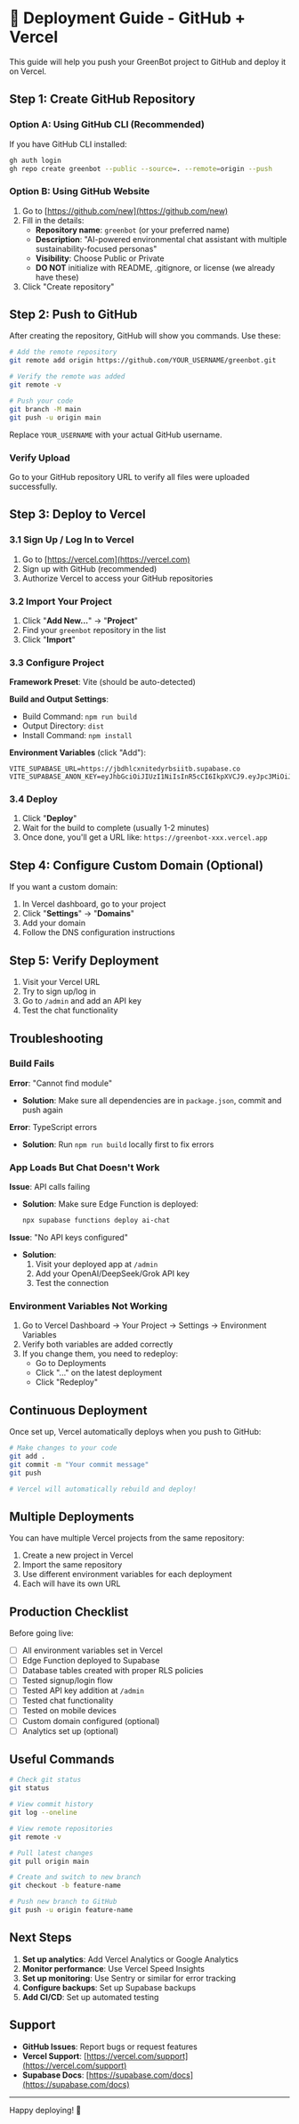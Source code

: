# 🚀 Deployment Guide - GitHub + Vercel

This guide will help you push your GreenBot project to GitHub and deploy it on Vercel.

## Step 1: Create GitHub Repository

### Option A: Using GitHub CLI (Recommended)

If you have GitHub CLI installed:

```bash
gh auth login
gh repo create greenbot --public --source=. --remote=origin --push
```

### Option B: Using GitHub Website

1. Go to [https://github.com/new](https://github.com/new)
2. Fill in the details:
   - **Repository name**: `greenbot` (or your preferred name)
   - **Description**: "AI-powered environmental chat assistant with multiple sustainability-focused personas"
   - **Visibility**: Choose Public or Private
   - **DO NOT** initialize with README, .gitignore, or license (we already have these)
3. Click "Create repository"

## Step 2: Push to GitHub

After creating the repository, GitHub will show you commands. Use these:

```bash
# Add the remote repository
git remote add origin https://github.com/YOUR_USERNAME/greenbot.git

# Verify the remote was added
git remote -v

# Push your code
git branch -M main
git push -u origin main
```

Replace `YOUR_USERNAME` with your actual GitHub username.

### Verify Upload

Go to your GitHub repository URL to verify all files were uploaded successfully.

## Step 3: Deploy to Vercel

### 3.1 Sign Up / Log In to Vercel

1. Go to [https://vercel.com](https://vercel.com)
2. Sign up with GitHub (recommended)
3. Authorize Vercel to access your GitHub repositories

### 3.2 Import Your Project

1. Click "**Add New...**" → "**Project**"
2. Find your `greenbot` repository in the list
3. Click "**Import**"

### 3.3 Configure Project

**Framework Preset**: Vite (should be auto-detected)

**Build and Output Settings**:
- Build Command: `npm run build`
- Output Directory: `dist`
- Install Command: `npm install`

**Environment Variables** (click "Add"):

```
VITE_SUPABASE_URL=https://jbdhlcxnitedyrbsiitb.supabase.co
VITE_SUPABASE_ANON_KEY=eyJhbGciOiJIUzI1NiIsInR5cCI6IkpXVCJ9.eyJpc3MiOiJzdXBhYmFzZSIsInJlZiI6ImpiZGhsY3huaXRlZHlyYnNpaXRiIiwicm9sZSI6ImFub24iLCJpYXQiOjE3NjA0ODEzMjUsImV4cCI6MjA3NjA1NzMyNX0.nIq5wFexQNymv4ZBHP_uWZQqqpThrdkO2wwdymCReOA
```

### 3.4 Deploy

1. Click "**Deploy**"
2. Wait for the build to complete (usually 1-2 minutes)
3. Once done, you'll get a URL like: `https://greenbot-xxx.vercel.app`

## Step 4: Configure Custom Domain (Optional)

If you want a custom domain:

1. In Vercel dashboard, go to your project
2. Click "**Settings**" → "**Domains**"
3. Add your domain
4. Follow the DNS configuration instructions

## Step 5: Verify Deployment

1. Visit your Vercel URL
2. Try to sign up/log in
3. Go to `/admin` and add an API key
4. Test the chat functionality

## Troubleshooting

### Build Fails

**Error**: "Cannot find module"
- **Solution**: Make sure all dependencies are in `package.json`, commit and push again

**Error**: TypeScript errors
- **Solution**: Run `npm run build` locally first to fix errors

### App Loads But Chat Doesn't Work

**Issue**: API calls failing
- **Solution**: Make sure Edge Function is deployed:
  ```bash
  npx supabase functions deploy ai-chat
  ```

**Issue**: "No API keys configured"
- **Solution**:
  1. Visit your deployed app at `/admin`
  2. Add your OpenAI/DeepSeek/Grok API key
  3. Test the connection

### Environment Variables Not Working

1. Go to Vercel Dashboard → Your Project → Settings → Environment Variables
2. Verify both variables are added correctly
3. If you change them, you need to redeploy:
   - Go to Deployments
   - Click "..." on the latest deployment
   - Click "Redeploy"

## Continuous Deployment

Once set up, Vercel automatically deploys when you push to GitHub:

```bash
# Make changes to your code
git add .
git commit -m "Your commit message"
git push

# Vercel will automatically rebuild and deploy!
```

## Multiple Deployments

You can have multiple Vercel projects from the same repository:

1. Create a new project in Vercel
2. Import the same repository
3. Use different environment variables for each deployment
4. Each will have its own URL

## Production Checklist

Before going live:

- [ ] All environment variables set in Vercel
- [ ] Edge Function deployed to Supabase
- [ ] Database tables created with proper RLS policies
- [ ] Tested signup/login flow
- [ ] Tested API key addition at `/admin`
- [ ] Tested chat functionality
- [ ] Tested on mobile devices
- [ ] Custom domain configured (optional)
- [ ] Analytics set up (optional)

## Useful Commands

```bash
# Check git status
git status

# View commit history
git log --oneline

# View remote repositories
git remote -v

# Pull latest changes
git pull origin main

# Create and switch to new branch
git checkout -b feature-name

# Push new branch to GitHub
git push -u origin feature-name
```

## Next Steps

1. **Set up analytics**: Add Vercel Analytics or Google Analytics
2. **Monitor performance**: Use Vercel Speed Insights
3. **Set up monitoring**: Use Sentry or similar for error tracking
4. **Configure backups**: Set up Supabase backups
5. **Add CI/CD**: Set up automated testing

## Support

- **GitHub Issues**: Report bugs or request features
- **Vercel Support**: [https://vercel.com/support](https://vercel.com/support)
- **Supabase Docs**: [https://supabase.com/docs](https://supabase.com/docs)

---

Happy deploying! 🚀
